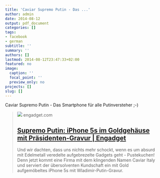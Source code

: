 ```yaml
---
title: 'Caviar Supremo Putin - Das ...'
author: admin
date: 2014-08-12
output: pdf_document
categories: []
tags:
- facebook
- german
subtitle: ''
summary: ''
authors: []
lastmod: 2014-08-12T23:47:33+02:00
featured: no
image:
  caption: ''
  focal_point: ''
  preview_only: no
projects: []
slug: []
---
```

Caviar Supremo Putin - Das Smartphone für alle Putinversteher ;-)
> [![](https://s.yimg.com/uu/api/res/1.2/SGNJoX77_GAvq6CTcNaLmw--~B/aD0zNjQ7dz02MzA7YXBwaWQ9eXRhY2h5b24-/https://o.aolcdn.com/hss/storage/midas/404ee03708e539c604873b7a0d947ccc/200348216/18_1762_photo1BBBBB.jpg)](http://de.engadget.com/2014/07/01/supremo-putin-iphone-5s-im-goldgehause-mit-prasidenten-gravur/)
> engadget.com
> ## [Supremo Putin: iPhone 5s im Goldgehäuse mit Präsidenten-Gravur | Engadget](http://de.engadget.com/2014/07/01/supremo-putin-iphone-5s-im-goldgehause-mit-prasidenten-gravur/)
>
>Und wir dachten, dass uns nichts mehr schockt, wenn es um absurd mit Edelmetall veredelte aufgebrezelte Gadgets geht - Pustekuchen! Denn jetzt kommt eine Firma mit dem klingenden Namen Caviar Italy und serviert der übersolventen Kundschaft ein mit Gold aufgemöbeltes iPhone 5s mit Wladimir-Putin-Gravur.

